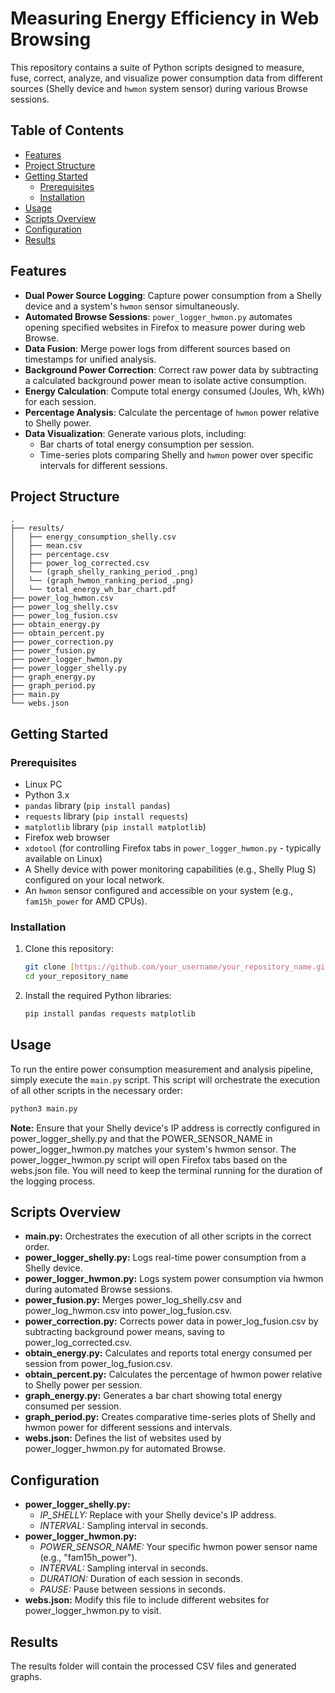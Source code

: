 # Measuring Energy Efficiency in Web Browsing

This repository contains a suite of Python scripts designed to measure, fuse, correct, analyze, and visualize power consumption data from different sources (Shelly device and `hwmon` system sensor) during various Browse sessions.

## Table of Contents

- [Features](#features)
- [Project Structure](#project-structure)
- [Getting Started](#getting-started)
  - [Prerequisites](#prerequisites)
  - [Installation](#installation)
- [Usage](#usage)
- [Scripts Overview](#scripts-overview)
- [Configuration](#configuration)
- [Results](#results)

## Features

* **Dual Power Source Logging**: Capture power consumption from a Shelly device and a system's `hwmon` sensor simultaneously.
* **Automated Browse Sessions**: `power_logger_hwmon.py` automates opening specified websites in Firefox to measure power during web Browse.
* **Data Fusion**: Merge power logs from different sources based on timestamps for unified analysis.
* **Background Power Correction**: Correct raw power data by subtracting a calculated background power mean to isolate active consumption.
* **Energy Calculation**: Compute total energy consumed (Joules, Wh, kWh) for each session.
* **Percentage Analysis**: Calculate the percentage of `hwmon` power relative to Shelly power.
* **Data Visualization**: Generate various plots, including:
    * Bar charts of total energy consumption per session.
    * Time-series plots comparing Shelly and `hwmon` power over specific intervals for different sessions.

## Project Structure

```
.
├── results/
│   ├── energy_consumption_shelly.csv
│   ├── mean.csv
│   ├── percentage.csv
│   ├── power_log_corrected.csv
│   └── (graph_shelly_ranking_period_.png)
│   └── (graph_hwmon_ranking_period_.png)
│   └── total_energy_wh_bar_chart.pdf
├── power_log_hwmon.csv
├── power_log_shelly.csv
├── power_log_fusion.csv
├── obtain_energy.py
├── obtain_percent.py
├── power_correction.py
├── power_fusion.py
├── power_logger_hwmon.py
├── power_logger_shelly.py
├── graph_energy.py
├── graph_period.py
├── main.py
└── webs.json
```

## Getting Started

### Prerequisites

* Linux PC
* Python 3.x
* `pandas` library (`pip install pandas`)
* `requests` library (`pip install requests`)
* `matplotlib` library (`pip install matplotlib`)
* Firefox web browser
* `xdotool` (for controlling Firefox tabs in `power_logger_hwmon.py` - typically available on Linux)
* A Shelly device with power monitoring capabilities (e.g., Shelly Plug S) configured on your local network.
* An `hwmon` sensor configured and accessible on your system (e.g., `fam15h_power` for AMD CPUs).

### Installation

1.  Clone this repository:
    ```bash
    git clone [https://github.com/your_username/your_repository_name.git](https://github.com/your_username/your_repository_name.git)
    cd your_repository_name
    ```
2.  Install the required Python libraries:
    ```bash
    pip install pandas requests matplotlib
    ```

## Usage

To run the entire power consumption measurement and analysis pipeline, simply execute the `main.py` script. This script will orchestrate the execution of all other scripts in the necessary order:

```bash
python3 main.py
```

**Note:** Ensure that your Shelly device's IP address is correctly configured in power_logger_shelly.py and that the POWER_SENSOR_NAME in power_logger_hwmon.py matches your system's hwmon sensor. The power_logger_hwmon.py script will open Firefox tabs based on the webs.json file. You will need to keep the terminal running for the duration of the logging process.

## Scripts Overview

* **main.py:** Orchestrates the execution of all other scripts in the correct order.
* **power_logger_shelly.py:** Logs real-time power consumption from a Shelly device.
* **power_logger_hwmon.py:** Logs system power consumption via hwmon during automated Browse sessions.
* **power_fusion.py:** Merges power_log_shelly.csv and power_log_hwmon.csv into power_log_fusion.csv.
* **power_correction.py:** Corrects power data in power_log_fusion.csv by subtracting background power means, saving to power_log_corrected.csv.
* **obtain_energy.py:** Calculates and reports total energy consumed per session from power_log_fusion.csv.
* **obtain_percent.py:** Calculates the percentage of hwmon power relative to Shelly power per session.
* **graph_energy.py:** Generates a bar chart showing total energy consumed per session.
* **graph_period.py:** Creates comparative time-series plots of Shelly and hwmon power for different sessions and intervals.
* **webs.json:** Defines the list of websites used by power_logger_hwmon.py for automated Browse.

## Configuration

* **power_logger_shelly.py:**
  * *IP_SHELLY:* Replace with your Shelly device's IP address.
  * *INTERVAL:* Sampling interval in seconds.
* **power_logger_hwmon.py:**
  * *POWER_SENSOR_NAME:* Your specific hwmon power sensor name (e.g., "fam15h_power").
  * *INTERVAL:* Sampling interval in seconds.
  * *DURATION:* Duration of each session in seconds.
  * *PAUSE:* Pause between sessions in seconds.
* **webs.json:** Modify this file to include different websites for power_logger_hwmon.py to visit.

## Results
The results folder will contain the processed CSV files and generated graphs.
